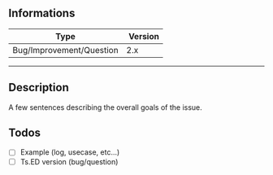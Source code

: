 <!-- This template it's just here to help you for write your Issue -->

## Informations

| Type                     |  Version |
| ------------------------ | -------- |
| Bug/Improvement/Question | 2.x      |

---

## Description

A few sentences describing the overall goals of the issue.

## Todos

- [ ] Example (log, usecase, etc...)
- [ ] Ts.ED version (bug/question)
